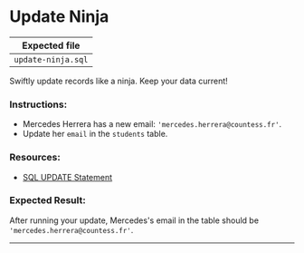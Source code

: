 # Update Ninja

| Expected file  |
| -------------- |
| `update-ninja.sql` |

Swiftly update records like a ninja. Keep your data current!

### Instructions:

- Mercedes Herrera has a new email: `'mercedes.herrera@countess.fr'`.
- Update her `email` in the `students` table.

### Resources:

- [SQL UPDATE Statement](https://www.w3schools.com/sql/sql_update.asp)

### Expected Result:

After running your update, Mercedes's email in the table should be `'mercedes.herrera@countess.fr'`.

---
